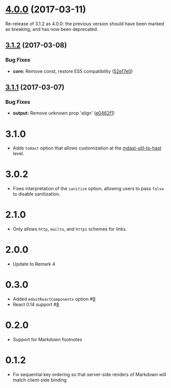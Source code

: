 <a name="4.0.0"></a>
# [4.0.0](https://github.com/mapbox/remark-react/compare/v3.1.2...v4.0.0) (2017-03-11)

Re-release of 3.1.2 as 4.0.0: the previous version should have been marked as
breaking, and has now been deprecated.



<a name="3.1.2"></a>
## [3.1.2](https://github.com/mapbox/remark-react/compare/v3.1.1...v3.1.2) (2017-03-08)


### Bug Fixes

* **core:** Remove const, restore ES5 compatibility ([52ef7e0](https://github.com/mapbox/remark-react/commit/52ef7e0))



<a name="3.1.1"></a>

## [3.1.1](https://github.com/mapbox/remark-react/compare/v3.1.0...v3.1.1) (2017-03-07)

### Bug Fixes

*   **output:** Remove unknown prop 'align' ([e0462f1](https://github.com/mapbox/remark-react/commit/e0462f1))

# 3.1.0

*   Adds `toHast` option that allows customization at the [mdast-util-to-hast](https://github.com/wooorm/mdast-util-to-hast#api)
    level.

# 3.0.2

*   Fixes interpretation of the `sanitize` option, allowing users to pass
    `false` to disable sanitization.

# 2.1.0

*   Only allows `http`, `mailto`, and `https` schemes for links.

# 2.0.0

*   Update to Remark 4

# 0.3.0

*   Added `mdastReactComponents` option #[9](https://github.com/mapbox/mdast-react/pull/9)
*   React 0.14 support #[8](https://github.com/mapbox/mdast-react/pull/8)

# 0.2.0

*   Support for Markdown footnotes

# 0.1.2

*   Fix sequential key ordering so that server-side renders
    of Markdown will match client-side binding
